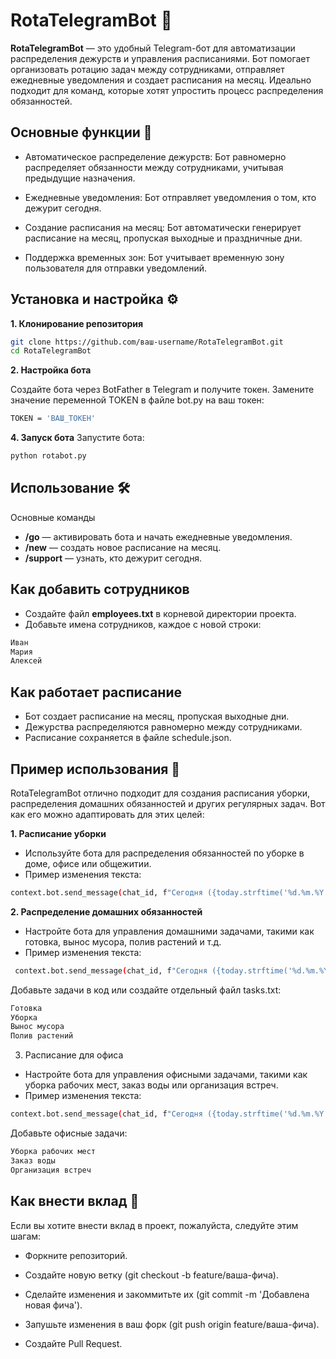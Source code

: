 # RotaTelegramBot 🤖

**RotaTelegramBot** — это удобный Telegram-бот для автоматизации распределения дежурств и управления расписаниями. Бот помогает организовать ротацию задач между сотрудниками, отправляет ежедневные уведомления и создает расписания на месяц. Идеально подходит для команд, которые хотят упростить процесс распределения обязанностей.

## Основные функции 🚀

 - Автоматическое распределение дежурств: Бот равномерно распределяет обязанности между сотрудниками, учитывая предыдущие назначения.

 - Ежедневные уведомления: Бот отправляет уведомления о том, кто дежурит сегодня.

 - Создание расписания на месяц: Бот автоматически генерирует расписание на месяц, пропуская выходные и праздничные дни.

 - Поддержка временных зон: Бот учитывает временную зону пользователя для отправки уведомлений.

## Установка и настройка ⚙️

**1. Клонирование репозитория**
```bash
git clone https://github.com/ваш-username/RotaTelegramBot.git
cd RotaTelegramBot
```
**2. Настройка бота**

Создайте бота через BotFather в Telegram и получите токен.
Замените значение переменной TOKEN в файле bot.py на ваш токен:
```bash
TOKEN = 'ВАШ_ТОКЕН'
```
**4. Запуск бота**
Запустите бота:
```bash
python rotabot.py
```

## Использование 🛠️

Основные команды

- **/go** — активировать бота и начать ежедневные уведомления.
- **/new** — создать новое расписание на месяц.
- **/support** — узнать, кто дежурит сегодня.

## Как добавить сотрудников

- Создайте файл **employees.txt** в корневой директории проекта.
- Добавьте имена сотрудников, каждое с новой строки:
```bash
Иван
Мария
Алексей
```
## Как работает расписание

- Бот создает расписание на месяц, пропуская выходные дни.
- Дежурства распределяются равномерно между сотрудниками.
- Расписание сохраняется в файле schedule.json.

## Пример использования 🎯

RotaTelegramBot отлично подходит для создания расписания уборки, распределения домашних обязанностей и других регулярных задач. Вот как его можно адаптировать для этих целей:

**1. Расписание уборки**
- Используйте бота для распределения обязанностей по уборке в доме, офисе или общежитии.
- Пример изменения текста:
```bash
context.bot.send_message(chat_id, f"Сегодня ({today.strftime('%d.%m.%Y')}) дежурный по уборке: {duty_person}")
```
**2. Распределение домашних обязанностей**
- Настройте бота для управления домашними задачами, такими как готовка, вынос мусора, полив растений и т.д.
- Пример изменения текста:
```bash
 context.bot.send_message(chat_id, f"Сегодня ({today.strftime('%d.%m.%Y')}) ответственный за '{task}': {duty_person}")
```
Добавьте задачи в код или создайте отдельный файл tasks.txt:
```bash
Готовка
Уборка
Вынос мусора
Полив растений
```
3. Расписание для офиса
- Настройте бота для управления офисными задачами, такими как уборка рабочих мест, заказ воды или организация встреч.
- Пример изменения текста:
```bash
context.bot.send_message(chat_id, f"Сегодня ({today.strftime('%d.%m.%Y')}) ответственный за '{office_task}': {duty_person}")
```
Добавьте офисные задачи:
```bash
Уборка рабочих мест
Заказ воды
Организация встреч
```

## Как внести вклад 🤝
Если вы хотите внести вклад в проект, пожалуйста, следуйте этим шагам:

 - Форкните репозиторий.

 - Создайте новую ветку (git checkout -b feature/ваша-фича).

 - Сделайте изменения и закоммитьте их (git commit -m 'Добавлена новая фича').

 - Запушьте изменения в ваш форк (git push origin feature/ваша-фича).

 - Создайте Pull Request.
